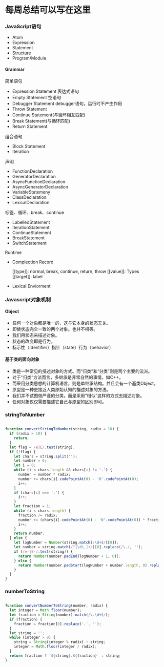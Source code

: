 # 每周总结可以写在这里

### JavaScript语句

* Atom
* Expression
* Statement
* Structure
* Program/Module

#### Grammar

简单语句

* Expression Statement 表达式语句
* Empty Statement 空语句
* Debugger Statement debugger语句，运行时不产生作用
* Throw Statement
* Continue Statement(与循环相互匹配)
* Break Statement(与循环匹配)
* Return Statement

组合语句

* Block Statement
* Iteration

声明

* FunctionDeclaration
* GeneratorDeclaration
* AsyncFunctionDeclaration
* AsyncGeneratorDeclaration
* VariableStatemeny
* ClassDeclaration
* LexicalDeclaration

标签、循环、break、continue

* LabelledStatement
* IterationStatement
* ContinueStatement
* BreakStatement
* SwitchStatement

Runtime

* Complection Record

    [[type]]: normal, break, continue, return, throw
    [[value]]: Types
    [[target]]: label

* Lexical Enviorment

### Javascript对象机制

#### Object

* 任何一个对象都是唯一的，这与它本身的状态无关。
* 即使状态完全一致的两个对象。也并不相等。
* 我们用状态来描述对象。
* 状态的改变即是行为。
* 标示性（Identifier）指针（state）行为（behavior）

#### 基于类的面向对象

* 类是一种常见的描述对象的方式。而“归类”和“分类”则是两个主要的流派。
* 对于“归类”方法而言，多继承是非常自然的事情。如C++。
* 而采用分类思想的计算机语言，则是单继承结构。并且会有一个基类Object。
* 原型是一种更接近人类原始认知的描述对象的方法。
* 我们并不试图做严谨的分类，而是采用“相似”这样的方式去描述对象。
* 任何对象仅仅需要描述它自己与原型的区别即可。

### stringToNumber

``` js

function convertStringToNumber(string, radix = 10) {
  if (radix > 10) {
    return;
  }
  let flag = /e|E/.test(string);
  if (!flag) {
    let chars = string.split('');
    let number = 0;
    let i = 0;
    while (i < chars.length && chars[i] != '.') {
      number = number * radix;
      number += chars[i].codePointAt(0) - '0'.codePointAt(0);
      i++;
    }
    if (chars[i] === '.') {
      i++;
    }
    let fraction = 1;
    while (i < chars.length) {
      fraction /= radix;
      number += (chars[i].codePointAt(0) - '0'.codePointAt(0)) * fraction;
      i++;
    }
    return number;
  } else {
    let logNumber = Number(string.match(/\d+$/)[0]);
    let number = string.match(/^[\d\.]+/)[0].replace(/\./, '');
    if (/e-|E-/.test(string)) {
      return Number(number.padEnd(logNumber + 1, 0));
    } else {
      return Number(number.padStart(logNumber + number.length, 0).replace(/^0/, '0.'));
    }
  }
}

```
### numberToString

```  js

function convertNumberToString(number, radix) {
  let integer = Math.floor(number);
  let fraction = String(number).match(/\.\d+$/);
  if (fraction) {
    fraction = fraction[0].replace('.', '');
  }
  let string = '';
  while (integer > 0) {
    string = String(integer % radix) + string;
    integer = Math.floor(integer / radix);
  }
  return fraction ? `${string}.${fraction}` : string;
}

```